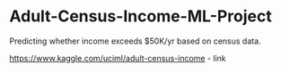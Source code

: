 # Adult-Census-Income-ML-Project
Predicting whether income exceeds $50K/yr based on census data.

https://www.kaggle.com/uciml/adult-census-income - link 

<working><incomplete>
